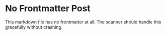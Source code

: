 # No Frontmatter Post

This markdown file has no frontmatter at all. The scanner should handle this gracefully without crashing.